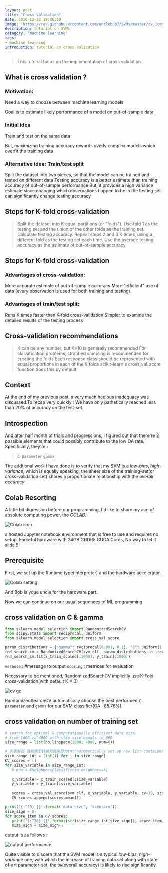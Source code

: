 ```yaml
---
layout: post
title: "Cross Validation"
date: 2018-12-22 19:46:00
image: 'https://raw.githubusercontent.com/unclebob7/SVMs/master/cv_icon.png'
description: tutorial on SVMs
category: 'machine learning'
tags:
- machine learning
introduction: tutorial on cross valication
---
```


> This tutorial focus on the implementation of cross validation. 

## What is cross validation ?

### Motivation:
Need a way to choose between machine learning models

Goal is to estimate likely performance of a model on out-of-sample data

### Initial idea
Train and test on the same data

But, maximizing training accuracy rewards overly complex models which overfit the training data

### Alternative idea: Train/test split

Split the dataset into two pieces, so that the model can be trained and tested on different data
Testing accuracy is a better estimate than training accuracy of out-of-sample performance
But, it provides a high variance estimate since changing which observations happen to be in the testing set can significantly change testing accuracy

## Steps for K-fold cross-validation
> Split the dataset into K equal partitions (or "folds").
> Use fold 1 as the testing set and the union of the other folds as the training set.
> Calculate testing accuracy.
> Repeat steps 2 and 3 K times, using a different fold as the testing set each time.
> Use the average testing accuracy as the estimate of out-of-sample accuracy.

## Steps for K-fold cross-validation

### Advantages of cross-validation:

More accurate estimate of out-of-sample accuracy
More "efficient" use of data (every observation is used for both training and testing)

### Advantages of train/test split:

Runs K times faster than K-fold cross-validation
Simpler to examine the detailed results of the testing process

## Cross-validation recommendations

> K can be any number, but K=10 is generally recommended
> For classification problems, stratified sampling is recommended for creating the folds
> Each response class should be represented with equal proportions in each of the K folds
> scikit-learn's cross_val_score function does this by default

## Context
At the end of my previous post, a very much hedious inadequacy was discussed.To recap very quickly : We have only pathetically reached less than 20% of accuracy on the test-set.

## Introspection
And after half month of trials and progressions, I figured out that there're 2 possible elements that could possibly contribute to the low OA rate. Specifically, they're :

> `C-parameter` 
> `gamma` 

The addtional work I have done is to verify that my SVM is a *low-bias*, *high-variance*, which is equally speaking, the sheer size of the training-set(or cross-validation set) shares a proportionate relationship with the *overall accuracy*

## Colab Resorting
A little bit digression before our programming, I'd like to share my ace of absolute computing power, the *COLAB*.

![Colab icon](https://raw.githubusercontent.com/unclebob7/SVMs/master/colab_icon.png)

a hosted Jupyter notebook environment that is free to use and requires no setup. Forceful hardware with 24GB GDDR5 CUDA Cores, No way to let it slide !!!

## Prerequisite 
First, we set up the Runtime type(interpreter) and the hardware accelerator.

![Colab setting](https://raw.githubusercontent.com/unclebob7/SVMs/master/colab_setting.png)

And Bob is youe uncle for the hardware part.

Now we can continue on our usual sequences of ML programming.

## cross validation on C & gamma 
```python
from sklearn.model_selection import RandomizedSearchCV
from scipy.stats import reciprocal, uniform
from sklearn.model_selection import cross_val_score

param_distributions = {"gamma": reciprocal(0.001, 0.1), "C": uniform(1, 10)}
rnd_search_cv = RandomizedSearchCV(svm_clf, param_distributions, n_iter=10, verbose=3, scoring='accuracy')
rnd_search_cv.fit(x_train_scaled[:1000], y_train[:1000])
```

`verbose` : #message to output
`scoring` : metrices for evaluation

Necessary to be mentioned, RandomizedSearchCV implicitly use K-Fold cross-validation(with default K = 3)

![cv gc](https://raw.githubusercontent.com/unclebob7/SVMs/master/cv_gc.png)

RandomizedSearchCV automatically choose the best performed `C-parameter` and `gamma` for our SVM classifier(OA : 85.76%).

## cross validation on number of training set
 ```python
# search for optimal & computationally efficient data size
# from 1000 to 4000 with step size equals to 600
size_range = list(np.linspace(1000, 4000, num=6))

# 列表解析 强制类型转换列表条目为int(automatically set up new list-container)
size_range_int = [int(i) for i in size_range]
CV_scores = []
for size_variable in size_range_int:
    # knn = KNeighborsClassifier(n_neighbors=k)
    
    x_variable = x_train_scaled[:size_variable]
    y_variable = y_train[:size_variable]
    
    scores = cross_val_score(svm_clf, x_variable, y_variable, cv=10, scoring='accuracy')
    CV_scores.append(scores.mean())

print('{:^20} {}'.format('data-size', 'accuracy'))
size_sign = 0;
for score_item in CV_scores:
    print('{:^20} {}'.format(str(size_range_int[size_sign]), score_item))
    size_sign = size_sign+1
 ```

output is as follows :

![output performance](https://raw.githubusercontent.com/unclebob7/SVMs/master/cv_train.png)

Quite visible to discern that the SVM model is a typical *low-bias*, *high-variance* one, with which the increase of training data set along with state-of-art parameter-set, the `OA`(overall accuracy) is likely to rise significantly.

